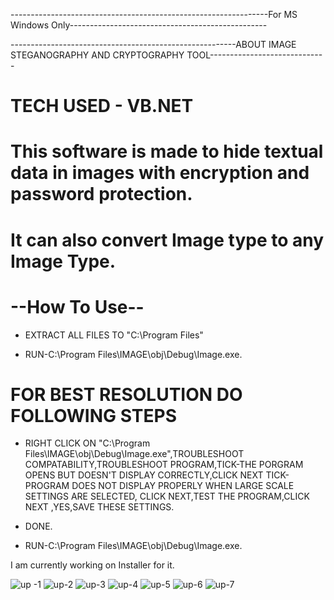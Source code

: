 ----------------------------------------------------------------For MS Windows Only-------------------------------------------------


--------------------------------------------------------ABOUT IMAGE STEGANOGRAPHY AND CRYPTOGRAPHY TOOL-----------------------------
# TECH USED - VB.NET

# This software is made to hide textual data in images with encryption and password protection.
# It can also convert Image type to any Image Type.
#                                                     --How To Use--


 * EXTRACT ALL FILES TO "C:\Program Files"

 * RUN-C:\Program Files\IMAGE\obj\Debug\Image.exe.

# FOR BEST RESOLUTION DO FOLLOWING STEPS

* RIGHT CLICK ON "C:\Program Files\IMAGE\obj\Debug\Image.exe",TROUBLESHOOT COMPATABILITY,TROUBLESHOOT PROGRAM,TICK-THE PORGRAM OPENS BUT DOESN'T DISPLAY CORRECTLY,CLICK NEXT TICK-PROGRAM DOES NOT DISPLAY PROPERLY WHEN LARGE SCALE SETTINGS ARE SELECTED, CLICK NEXT,TEST THE PROGRAM,CLICK NEXT ,YES,SAVE THESE SETTINGS.

* DONE.

* RUN-C:\Program Files\IMAGE\obj\Debug\Image.exe.

I am currently working on Installer for it.

![up -1](https://user-images.githubusercontent.com/71058061/157622754-44e18b6b-41ed-4ccd-99af-f931ff5a155c.png)
![up-2](https://user-images.githubusercontent.com/71058061/157622855-4ce27730-c13c-4fa5-8c19-d39554ba2b1f.png)
![up-3](https://user-images.githubusercontent.com/71058061/157622902-6722aa05-2c50-49f3-899e-5532209e814b.png)
![up-4](https://user-images.githubusercontent.com/71058061/157622914-9772e5c8-09f8-424d-b6c3-10326d9c23c1.png)
![up-5](https://user-images.githubusercontent.com/71058061/157622941-af4a1bcc-b668-4c1d-9608-54c0d9867d9a.png)
![up-6](https://user-images.githubusercontent.com/71058061/157623010-6c5419ca-d93b-49ed-9958-899db712a6f2.png)
![up-7](https://user-images.githubusercontent.com/71058061/157623082-936ac323-654f-49af-915c-ca3c02fb5e96.png)



